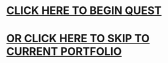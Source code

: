 # [CLICK HERE TO BEGIN QUEST](https://spj98.github.io/SPJ/index.html)
# [OR CLICK HERE TO SKIP TO CURRENT PORTFOLIO](https://spj98.github.io/SPJ/20s/here/now.html)
